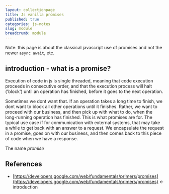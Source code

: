 ```yaml
---
layout: collectionpage
title: Js vanilla promises
published: true
categories: js-notes
slug: module
breadcrumb: module
---
```


Note: this page is about the classical javascript use of promises and not the newer ```async await```,  etc.

## introduction - what is a promise?

Execution of code in js is single threaded, meaning that code execution proceeds in consecutive order, and that the execution process will halt ('block') until an operation has finished, before it goes to the next operation.

Sometimes we dont want that. If an operation takes a long time to finish, we dont want to block all other operations until it finishes. Rather, we want to proceed with our business, and then pick up with what to do, when the long-running operation has finished. This is what promises are for. The typical use case if for communication with external systems, that may take a while to get back with an answer to a request. We encapsulate the request in a promise, goes on with our business, and then comes back to this piece of code when we have a response. 

The name *promise* 



## References

- [https://developers.google.com/web/fundamentals/primers/promises](https://developers.google.com/web/fundamentals/primers/promises) <- introduction
